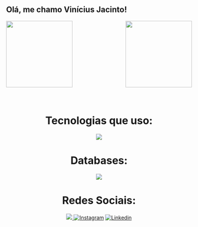 ## Olá, me chamo Vinícius Jacinto!

<div>
  
  <img  height="180em" src="https://github-readme-stats.vercel.app/api?username=Vinnijds&show_icons=true&theme=great-gatsby&include_all_commits=true&count_private=true"/>
  <img align="right" height="180em" src="https://github-readme-stats.vercel.app/api/top-langs/?username=Vinnijds&layout=compact&langs_count=16&theme=great-gatsby"/>
</div>
<br>

<div  align="center"> 
  <div style="display: inline_block"><br>
    <h1 align="center">Tecnologias que uso:</h1>
    <img src="https://skillicons.dev/icons?i=html,css,js,java,php,react,nodejs" />
   </div>
    
  <h1 align="center"> Databases:</h1>
  <img src="https://skillicons.dev/icons?i=mysql,mongodb" />
  
  <h1 align="center">Redes Sociais:</h1>
  
  <a href="mailto:contato.vinnicoder@gmail.com"> <img src="https://img.shields.io/badge/Gmail-D14836?style=for-the-badge&logo=gmail&logoColor=white">
  </a>
  [![Instagram](https://img.shields.io/badge/Instagram-E4405F?style=for-the-badge&logo=instagram&logoColor=white)](https://www.instagram.com/jviinicius)
  [![Linkedin](https://img.shields.io/badge/LinkedIn-0077B5?style=for-the-badge&logo=linkedin&logoColor=white)](https://www.linkedin.com/in/vinicius-j-a62404188/)

</div>
